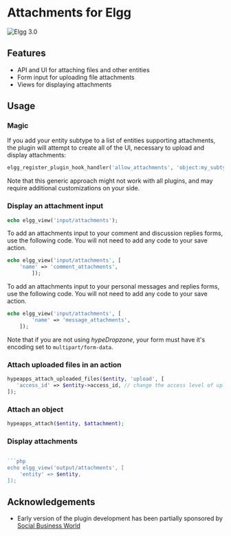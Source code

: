 Attachments for Elgg
====================
![Elgg 3.0](https://img.shields.io/badge/Elgg-3.0-orange.svg?style=flat-square)

## Features

 * API and UI for attaching files and other entities
 * Form input for uploading file attachments
 * Views for displaying attachments

## Usage

### Magic

If you add your entity subtype to a list of entities supporting attachments, the plugin
will attempt to create all of the UI, necessary to upload and display attachments:

```php
elgg_register_plugin_hook_handler('allow_attachments', 'object:my_subtype', '\Elgg\Values::getTrue');
```

Note that this generic approach might not work with all plugins, and may require additional customizations on your side.

### Display an attachment input

```php
echo elgg_view('input/attachments');
```

To add an attachments input to your comment and discussion replies forms, use the following code. You will not need to add any code to your save action.

```php
echo elgg_view('input/attachments', [
	'name' => 'comment_attachments',
		]);
```

To add an attachments input to your personal messages and replies forms, use the following code. You will not need to add any code to your save action.

```php
echo elgg_view('input/attachments', [
		'name' => 'message_attachments',
	]);
```

Note that if you are not using *hypeDropzone*, your form must have it's encoding set to `multipart/form-data`.

### Attach uploaded files in an action

```php
hypeapps_attach_uploaded_files($entity, 'upload', [
   'access_id' => $entity->access_id, // change the access level of uploaded files
]);
```

### Attach an object

```php
hypeapps_attach($entity, $attachment);
```

### Display attachments

```php

```php
echo elgg_view('output/attachments', [
	'entity' => $entity,
]);
```

## Acknowledgements

 * Early version of the plugin development has been partially sponsored by [Social Business World](https://socialbusinessworld.org/)
